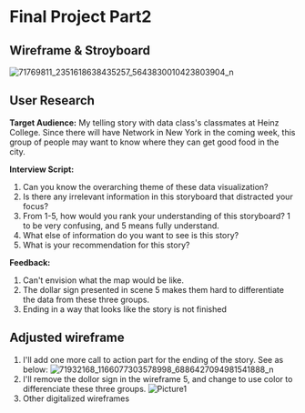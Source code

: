 # Final Project Part2
## Wireframe & Stroyboard
![71769811_2351618638435257_5643830010423803904_n](https://user-images.githubusercontent.com/54478312/66244932-ca211180-e6d8-11e9-9537-90ad6e1c8b52.jpg)
## User Research
**Target Audience:** My telling story with data class's classmates at Heinz College. Since there will have Network in New York in the coming week, this group of people may want to know where they can get good food in the city.

**Interview Script:**
1. Can you know the overarching theme of these data visualization?
2. Is there any irrelevant information in this storyboard that distracted your focus?
3. From 1-5, how would you rank your understanding of this storyboard? 1 to be very confusing, and 5 means fully understand.
4. What else of information do you want to see is this story?
5. What is your recommendation for this story?

**Feedback:**
1. Can't envision what the map would be like.
2. The dollar sign presented in scene 5 makes them hard to differentiate the data from these three groups.
3. Ending in a way that looks like the story is not finished

## Adjusted wireframe
1. I'll add one more call to action part for the ending of the story. See as below:
![71932168_1166077303578998_6886427094981541888_n](https://user-images.githubusercontent.com/54478312/66244939-d1e0b600-e6d8-11e9-8b12-69d6261e119e.jpg)
2. I'll remove the dollor sign in the wireframe 5, and change to use color to differenciate these three groups.
![Picture1](https://user-images.githubusercontent.com/54478312/66246330-7a931380-e6e1-11e9-986f-cab1b7bdcd76.png)
3. Other digitalized wireframes

